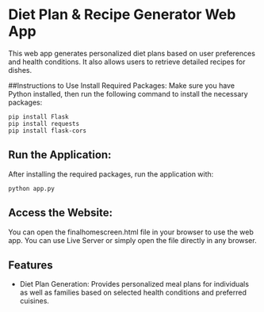 # Diet Plan & Recipe Generator Web App
This web app generates personalized diet plans based on user preferences and health conditions. It also allows users to retrieve detailed recipes for dishes.

##Instructions to Use
Install Required Packages: Make sure you have Python installed, then run the following command to install the necessary packages:

```
pip install Flask 
pip install requests 
pip install flask-cors
```

## Run the Application: 
After installing the required packages, run the application with:
```
python app.py
```

## Access the Website: 
You can open the finalhomescreen.html file in your browser to use the web app. You can use Live Server or simply open the file directly in any browser.

## Features
- Diet Plan Generation: Provides personalized meal plans for individuals as well as families based on selected health conditions and preferred cuisines.
